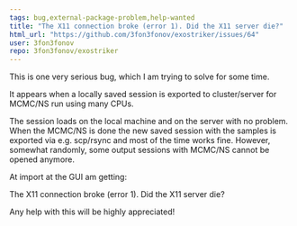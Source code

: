 ```yaml
---
tags: bug,external-package-problem,help-wanted
title: "The X11 connection broke (error 1). Did the X11 server die?"
html_url: "https://github.com/3fon3fonov/exostriker/issues/64"
user: 3fon3fonov
repo: 3fon3fonov/exostriker
---
```


This is one very serious bug, which I am trying to solve for some time. 

It appears when a locally saved session is exported to cluster/server for MCMC/NS run using many CPUs. 

The session loads on the local machine and on the server with no problem. When the MCMC/NS is done the new saved session with the samples is exported via e.g. scp/rsync and most of the time works fine. However, somewhat randomly, some output sessions with MCMC/NS cannot be opened anymore.

At import at the GUI am getting:

The X11 connection broke (error 1). Did the X11 server die?


Any help with this will be highly appreciated!

